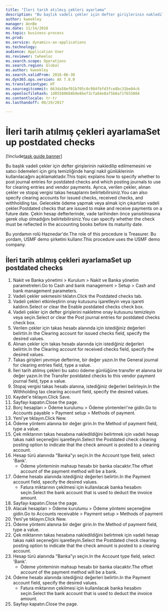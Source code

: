 ```yaml
--- 
title: "İleri tarih atılmış çekleri ayarlama"
description: "Bu başlık vadeli çekler için defter girişlerinin nakledilip edilmemesini ve satıcı ödemeleri için giriş temizliğinde hangi nakil günlüklerinin kullanılacağını açıklamaktadır."
author: kweekley
manager: AnnBe
ms.date: 11/14/2016
ms.topic: business-process
ms.prod: 
ms.service: dynamics-ax-applications
ms.technology: 
audience: Application User
ms.reviewer: twheeloc
ms.search.scope: Operations
ms.search.region: Global
ms.author: kweekley
ms.search.validFrom: 2016-06-30
ms.dyn365.ops.version: AX 7.0.0
ms.translationtype: HT
ms.sourcegitcommit: 663da58ef01b705c0c984fbfd3fce8bc31be04c6
ms.openlocfilehash: 1d05580684b9e8bef3cfa84e8af5b8a71f655084
ms.contentlocale: tr-tr
ms.lasthandoff: 08/29/2017

---
```

# <a name="set-up-postdated-checks"></a><span data-ttu-id="c9c44-103">İleri tarih atılmış çekleri ayarlama</span><span class="sxs-lookup"><span data-stu-id="c9c44-103">Set up postdated checks</span></span>

[!include[task guide banner](../../includes/task-guide-banner.md)]

<span data-ttu-id="c9c44-104">Bu başlık vadeli çekler için defter girişlerinin nakledilip edilmemesini ve satıcı ödemeleri için giriş temizliğinde hangi nakil günlüklerinin kullanılacağını açıklamaktadır.</span><span class="sxs-lookup"><span data-stu-id="c9c44-104">This topic explains how to specify whether to post journal entries for postdated checks and which posting journals to use for clearing entries and vendor payments.</span></span> <span data-ttu-id="c9c44-105">Ayrıca, verilen çekler, alınan çekler ve stopaj vergisi takas hesaplarını belirtebilirsiniz.</span><span class="sxs-lookup"><span data-stu-id="c9c44-105">You can also specify clearing accounts for issued checks, received checks, and withholding tax.</span></span> <span data-ttu-id="c9c44-106">Gelecekte ödeme yapmak veya almak için çıkartılan vadeli çekler.</span><span class="sxs-lookup"><span data-stu-id="c9c44-106">Postdated checks that are issued to make and receive payments on a future date.</span></span> <span data-ttu-id="c9c44-107">Çekin hesap defterlerinde, vade tarihinden önce yansıtılmasına gerek olup olmadığını belirtebilirsiniz.</span><span class="sxs-lookup"><span data-stu-id="c9c44-107">You can specify whether the check must be reflected in the accounting books before its maturity date.</span></span>



<span data-ttu-id="c9c44-108">Bu yordamın rolü Haznedar'dır.</span><span class="sxs-lookup"><span data-stu-id="c9c44-108">The role of this procedure is Treasurer.</span></span> <span data-ttu-id="c9c44-109">Bu yordam, USMF demo şirketini kullanır.</span><span class="sxs-lookup"><span data-stu-id="c9c44-109">This procedure uses the USMF demo company.</span></span>


## <a name="set-up-postdated-checks"></a><span data-ttu-id="c9c44-110">İleri tarih atılmış çekleri ayarlama</span><span class="sxs-lookup"><span data-stu-id="c9c44-110">Set up postdated checks</span></span>
1. <span data-ttu-id="c9c44-111">Nakit ve Banka yönetimi > Kurulum > Nakit ve Banka yönetim parametreleri.</span><span class="sxs-lookup"><span data-stu-id="c9c44-111">Go to Cash and bank management > Setup > Cash and bank management parameters.</span></span>
2. <span data-ttu-id="c9c44-112">Vadeli çekler sekmesini tıklatın.</span><span class="sxs-lookup"><span data-stu-id="c9c44-112">Click the Postdated checks tab.</span></span>
3. <span data-ttu-id="c9c44-113">Vadeli çekleri etkinleştirin onay kutusunu işaretleyin veya işareti kaldırın.</span><span class="sxs-lookup"><span data-stu-id="c9c44-113">Select or clear the Enable postdated checks check box.</span></span>
4. <span data-ttu-id="c9c44-114">Vadeli çekler için defter girişlerini nakletme onay kutusunu temizleyin veya seçin.</span><span class="sxs-lookup"><span data-stu-id="c9c44-114">Select or clear the Post journal entries for postdated checks check box.</span></span>
5. <span data-ttu-id="c9c44-115">Verilen çekler için takas hesabı alanında için istediğiniz değerleri belirtin.</span><span class="sxs-lookup"><span data-stu-id="c9c44-115">In the Clearing account for issued checks field, specify the desired values.</span></span>
6. <span data-ttu-id="c9c44-116">Alınan çekler için takas hesabı alanında için istediğiniz değerleri belirtin.</span><span class="sxs-lookup"><span data-stu-id="c9c44-116">In the Clearing account for received checks field, specify the desired values.</span></span>
7. <span data-ttu-id="c9c44-117">Takas girişleri yevmiye defterine, bir değer yazın.</span><span class="sxs-lookup"><span data-stu-id="c9c44-117">In the General journal for clearing entries field, type a value.</span></span>
8. <span data-ttu-id="c9c44-118">İleri tarih atılmış çekleri bu satıcı ödeme günlüğüne transfer et alanına bir değer yazın.</span><span class="sxs-lookup"><span data-stu-id="c9c44-118">In the Transfer postdated checks to this vendor payment journal field, type a value.</span></span>
9. <span data-ttu-id="c9c44-119">Stopaj vergisi takas hesabı alanına, istediğiniz değerleri belirleyin.</span><span class="sxs-lookup"><span data-stu-id="c9c44-119">In the Withholding tax clearing account field, specify the desired values.</span></span>
10. <span data-ttu-id="c9c44-120">Kaydet'e tıklayın.</span><span class="sxs-lookup"><span data-stu-id="c9c44-120">Click Save.</span></span>
11. <span data-ttu-id="c9c44-121">Sayfayı kapatın.</span><span class="sxs-lookup"><span data-stu-id="c9c44-121">Close the page.</span></span>
12. <span data-ttu-id="c9c44-122">Borç hesapları > Ödeme kurulumu > Ödeme yöntemleri'ne gidin.</span><span class="sxs-lookup"><span data-stu-id="c9c44-122">Go to Accounts payable > Payment setup > Methods of payment.</span></span>
13. <span data-ttu-id="c9c44-123">Yeni'ye tıklayın.</span><span class="sxs-lookup"><span data-stu-id="c9c44-123">Click New.</span></span>
14. <span data-ttu-id="c9c44-124">Ödeme yöntemi alanına bir değer girin.</span><span class="sxs-lookup"><span data-stu-id="c9c44-124">In the Method of payment field, type a value.</span></span>
15. <span data-ttu-id="c9c44-125">Çek miktarının takas hesabına nakledildiğini belirtmek için vadeli hesap takas nakli seçeneğini işaretleyin.</span><span class="sxs-lookup"><span data-stu-id="c9c44-125">Select the Postdated check clearing posting option to indicate that the check amount is posted to a clearing account.</span></span>
16. <span data-ttu-id="c9c44-126">Hesap türü alanında "Banka"yı seçin.</span><span class="sxs-lookup"><span data-stu-id="c9c44-126">In the Account type field, select 'Bank'.</span></span>
    * <span data-ttu-id="c9c44-127">Ödeme yönteminin mahsup hesabı bir banka olacaktır.</span><span class="sxs-lookup"><span data-stu-id="c9c44-127">The offset account of the payment method will be a bank.</span></span>  
17. <span data-ttu-id="c9c44-128">Ödeme hesabı alanında istediğiniz değerleri belirtin.</span><span class="sxs-lookup"><span data-stu-id="c9c44-128">In the Payment account field, specify the desired values.</span></span>
    * <span data-ttu-id="c9c44-129">Fatura miktarının çekilmesi için kullanılacak banka hesabını seçin.</span><span class="sxs-lookup"><span data-stu-id="c9c44-129">Select the bank account that is used to deduct the invoice amount.</span></span>  
18. <span data-ttu-id="c9c44-130">Sayfayı kapatın.</span><span class="sxs-lookup"><span data-stu-id="c9c44-130">Close the page.</span></span>
19. <span data-ttu-id="c9c44-131">Alacak hesapları > Ödeme kurulumu > Ödeme yöntemi seçeneğine gidin.</span><span class="sxs-lookup"><span data-stu-id="c9c44-131">Go to Accounts receivable > Payment setup > Methods of payment</span></span>
20. <span data-ttu-id="c9c44-132">Yeni'ye tıklayın.</span><span class="sxs-lookup"><span data-stu-id="c9c44-132">Click New.</span></span>
21. <span data-ttu-id="c9c44-133">Ödeme yöntemi alanına bir değer girin.</span><span class="sxs-lookup"><span data-stu-id="c9c44-133">In the Method of payment field, type a value.</span></span>
22. <span data-ttu-id="c9c44-134">Çek miktarının takas hesabına nakledildiğini belirtmek için vadeli hesap takas nakli seçeneğini işaretleyin.</span><span class="sxs-lookup"><span data-stu-id="c9c44-134">Select the Postdated check clearing posting option to indicate that the check amount is posted to a clearing account.</span></span>
23. <span data-ttu-id="c9c44-135">Hesap türü alanında "Banka"yı seçin.</span><span class="sxs-lookup"><span data-stu-id="c9c44-135">In the Account type field, select 'Bank'.</span></span>
    * <span data-ttu-id="c9c44-136">Ödeme yönteminin mahsup hesabı bir banka olacaktır.</span><span class="sxs-lookup"><span data-stu-id="c9c44-136">The offset account of the payment method will be a bank.</span></span>  
24. <span data-ttu-id="c9c44-137">Ödeme hesabı alanında istediğiniz değerleri belirtin.</span><span class="sxs-lookup"><span data-stu-id="c9c44-137">In the Payment account field, specify the desired values.</span></span>
    * <span data-ttu-id="c9c44-138">Fatura miktarının çekilmesi için kullanılacak banka hesabını seçin.</span><span class="sxs-lookup"><span data-stu-id="c9c44-138">Select the bank account that is used to deduct the invoice amount.</span></span>  
25. <span data-ttu-id="c9c44-139">Sayfayı kapatın.</span><span class="sxs-lookup"><span data-stu-id="c9c44-139">Close the page.</span></span>


